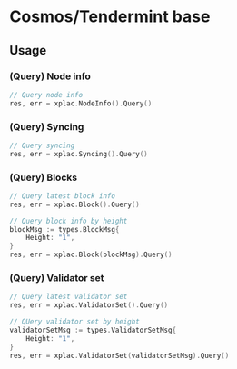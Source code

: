 # Cosmos/Tendermint base
## Usage
### (Query) Node info
```go
// Query node info
res, err = xplac.NodeInfo().Query()
```

### (Query) Syncing
```go
// Query syncing
res, err = xplac.Syncing().Query()
```

### (Query) Blocks
```go
// Query latest block info
res, err = xplac.Block().Query()

// Query block info by height
blockMsg := types.BlockMsg{
    Height: "1",
}
res, err = xplac.Block(blockMsg).Query()
```

### (Query) Validator set
```go
// Query latest validator set
res, err = xplac.ValidatorSet().Query()

// QUery validator set by height
validatorSetMsg := types.ValidatorSetMsg{
    Height: "1",
}
res, err = xplac.ValidatorSet(validatorSetMsg).Query()
```